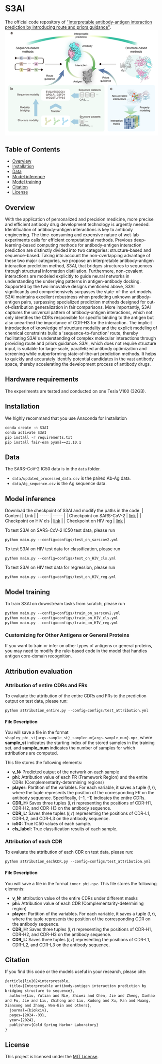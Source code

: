 # S3AI
The official code repository of ["Interpretable antibody-antigen interaction prediction by introducing route and priors guidance"](https://www.biorxiv.org/content/10.1101/2024.03.09.584264v1).
![Our pipeline](./figs/fig1-v2.png)
## Table of Contents
- [Overview](#overview)
- [Installation](#installation)
- [Data](#data)
- [Model inference](#model-inference)
- [Model training](#model-training)
- [Citation](#citation)
- [License](#license)

## Overview
With the application of personalized and precision medicine, more precise and efficient antibody drug development technology is urgently needed. Identification of antibody-antigen interactions is key to antibody engineering. The time-consuming and expensive nature of wet-lab experiments calls for efficient computational methods. Previous deep-learning-based computing methods for antibody-antigen interaction prediction are distinctly divided into two categories: structure-based and sequence-based. Taking into account the non-overlapping advantage of these two major categories, we propose an interpretable antibody-antigen interaction prediction method, S3AI, that bridges structures to sequences through structural information distillation. Furthermore, non-covalent interactions are modeled explicitly to guide neural networks in understanding the underlying patterns in antigen-antibody docking. Supported by the two innovative designs mentioned above, S3AI significantly and comprehensively surpasses the state-of-the-art models. S3AI maintains excellent robustness when predicting unknown antibody-antigen pairs, surpassing specialized prediction methods designed for out-of-distribution generalization in fair comparisons. More importantly, S3AI captures the universal pattern of antibody-antigen interactions, which not only identifies the CDRs responsible for specific binding to the antigen but also unearthed the importance of CDR-H3 for the interaction. The implicit introduction of knowledge of structure modality and the explicit modeling of chemical constraints build a 'sequence-to-function' route, thereby facilitating S3AI's understanding of complex molecular interactions through providing route and priors guidance. S3AI, which does not require structure input, is suitable for large-scale, parallelized antibody optimization and screening while outperforming state-of-the-art prediction methods. It helps to quickly and accurately identify potential candidates in the vast antibody space, thereby accelerating the development process of antibody drugs.
## Hardware requirements

The experiments are tested and conducted on one Tesla V100 (32GB).

## Installation

We highly recommand that you use Anaconda for Installation
```
conda create -n S3AI
conda activate S3AI
pip install -r requirements.txt
pip install fair-esm pyaml==21.10.1
```

## Data
The SARS-CoV-2 IC50 data is in the `data` folder.
* `data/updated_processed_data.csv` is the paired Ab-Ag data.
* `data/Ag_sequence.csv` is the Ag sequence data.

## Model inference 
Download the checkpoint of S3AI and modify the paths in the code.
| Content  | Link   |
| ----- | ----- |
| Checkpoint on SARS-CoV-2 | [link](https://figshare.com/ndownloader/files/44970310) |
| Checkpoint on HIV cls | [link](https://figshare.com/ndownloader/files/45053224) |
| Checkpoint on HIV reg | [link](https://figshare.com/ndownloader/files/45104590) |

To test S3AI on SARS-CoV-2 IC50 test data, please run
```
python main.py --config=configs/test_on_sarscov2.yml
```

To test S3AI on HIV test data for classification, please run
```
python main.py --config=configs/test_on_HIV_cls.yml
```

To test S3AI on HIV test data for regression, please run
```
python main.py --config=configs/test_on_HIV_reg.yml
```

## Model training
To train S3AI on downstream tasks from scratch, please run
```
python main.py --config=configs/train_on_sarscov2.yml
python main.py --config=configs/train_on_HIV_cls.yml
python main.py --config=configs/train_on_HIV_reg.yml
```
### Customizing for Other Antigens or General Proteins
If you want to train or infer on other types of antigens or general proteins, you may need to modify the rule-based code in the model that handles antigen core-domain recognition. 

## Attribution evaluation

### Attribution of entire CDRs and FRs

To evaluate the attribution of the entire CDRs and FRs to the prediction output on test data, please run:

```python
python attribution_entire.py --config=configs/test_attribution.yml
```

#### File Description

You will save a file in the format `shapley_phi_st{args.sample_st}_samplenum{args.sample_num}.npz`, where **sample_st** indicates the starting index of the stored samples in the training set, and **sample_num** indicates the number of samples for which attributions are computed. 

This file stores the following elements:

- **v_N:** Predicted output of the network on each sample
- **phi:** Attribution value of each FR (Framework Region) and the entire CDRs (Complementarity-determining regions)
- **player:** Partition of the variables. For each variable, it saves a tuple $(l, r)$, where the tuple represents the position of the corresponding FR on the antibody sequence. Specifically, $(-1, -1)$ indicates the entire CDRs.
- **CDR_H:** Saves three tuples $(l, r)$ representing the positions of CDR-H1, CDR-H2, and CDR-H3 on the antibody sequence.
- **CDR_L:** Saves three tuples $(l, r)$ representing the positions of CDR-L1, CDR-L2, and CDR-L3 on the antibody sequence.
- **ic50:** True IC50 values of each sample.
- **cls_label:** True classification results of each sample.

### Attribution of each CDR

To evaluate the attribution of each CDR  on test data, please run:

```python
python attribution_eachCDR.py --config=configs/test_attribution.yml
```

#### File Description

You will save a file in the format `inner_phi.npz`. This file stores the following elements:

- **v_N:** attribution value of the entire CDRs under different masks
- **phi:** Attribution value of each CDR (Complementarity-determining region)
- **player:** Partition of the variables. For each variable, it saves a tuple $(l, r)$, where the tuple represents the position of the corresponding CDR on the antibody sequence. 
- **CDR_H:** Saves three tuples $(l, r)$ representing the positions of CDR-H1, CDR-H2, and CDR-H3 on the antibody sequence.
- **CDR_L:** Saves three tuples $(l, r)$ representing the positions of CDR-L1, CDR-L2, and CDR-L3 on the antibody sequence.

## Citation

If you find this code or the models useful in your research, please cite:
```
@article{liu2024interpretable,
  title={Interpretable antibody-antigen interaction prediction by bridging structure to sequence},
  author={Liu, Yutian and Nie, Zhiwei and Chen, Jie and Zheng, Xinhao and Fu, Jie and Liu, Zhihong and Liu, Xudong and Xu, Fan and Huang, Xiansong and Zhang, Wen-Bin and others},
  journal={bioRxiv},
  pages={2024--03},
  year={2024},
  publisher={Cold Spring Harbor Laboratory}
}
```
## License

This project is licensed under the [MIT License](LICENSE).

